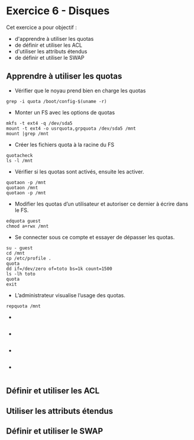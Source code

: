 # Exercice 6 - Disques

Cet exercice a pour objectif :
- d'apprendre à utiliser les quotas
- de définir et utiliser les ACL
- d'utiliser les attributs étendus 
- de définir et utiliser le SWAP 

## Apprendre à utiliser les quotas

* Vérifier que le noyau prend bien en charge les quotas
```
grep -i quota /boot/config-$(uname -r)
```
* Monter un FS avec les options de quotas 
```
mkfs -t ext4 -q /dev/sda5
mount -t ext4 -o usrquota,grpquota /dev/sda5 /mnt
mount |grep /mnt
```
* Créer les fichiers quota à la racine du FS
```
quotacheck
ls -l /mnt
```
* Vérifier si les quotas sont activés, ensuite les activer.
```
quotaon -p /mnt
quotaon /mnt
quotaon -p /mnt
```
* Modifier les quotas d’un utilisateur et autoriser ce dernier à écrire dans le FS.
```
edquota guest
chmod a+rwx /mnt
```
* Se connecter sous ce compte et essayer de dépasser les quotas.
```
su - guest
cd /mnt
cp /etc/profile .
quota
dd if=/dev/zero of=toto bs=1k count=1500
ls -lh toto
quota
exit
```
* L’administrateur visualise l’usage des quotas.
```
repquota /mnt
```
* 
```

```
* 
```

```
* 
```

```
* 
```

```


## Définir et utiliser les ACL

## Utiliser les attributs étendus 

## Définir et utiliser le SWAP 
